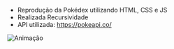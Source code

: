 * Reprodução da Pokédex utilizando HTML, CSS e JS
* Realizada Recursividade 
* API utilizada: https://pokeapi.co/


![Animação](https://user-images.githubusercontent.com/83989931/203810010-352f54b4-5e5a-400c-925b-33e4a407ab87.gif)
